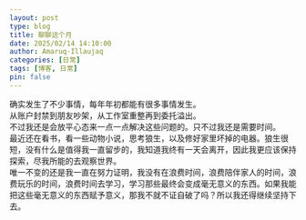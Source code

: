 ```yaml
---
layout: post
type: blog
title: 聊聊这个月
date: 2025/02/14 14:10:00
author: Amaruq·Illaujaq
categories: [日常]
tags: [博客, 日常]
pin: false
---
```


确实发生了不少事情，每年年初都能有很多事情发生。  
从账户封禁到朋友吵架，从工作室重整再到委托溢出。  
不过我还是会放平心态来一点一点解决这些问题的。只不过我还是需要时间。  
最近还在看书，看一些动物小说，思考狼生，以及修好家里坏掉的电器。狼生很短，没有什么是值得我一直留步的，我知道我终有一天会离开，因此我更应该保持探索，尽我所能的去观察世界。  
唯一不变的还是我一直在努力证明，我没有在浪费时间，浪费陪伴家人的时间，浪费玩乐的时间，浪费时间去学习，学习那些最终会变成毫无意义的东西。如果我能把这些毫无意义的东西赋予意义，那我不就不证自破了吗？所以我还得继续坚持下去。
